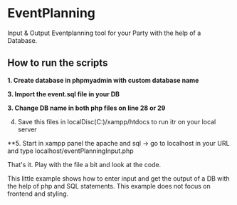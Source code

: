 # EventPlanning
Input &amp; Output Eventplanning tool for your Party with the help of a Database.

## How to run the scripts
**1. Create database in phpmyadmin with custom database name**

**3. Import the event.sql file in your DB**

**3. Change DB name in both php files on line 28 or 29**

4. Save this files in localDisc(C:)/xampp/htdocs to run itr on your local server

**5. Start in xampp panel the apache and sql -> go to localhost in your URL and type localhost/eventPlanningInput.php

That's it. Play with the file a bit and look at the code.

This little example shows how to enter input and get the output of a DB with the help of php and SQL statements.
This example does not focus on frontend and styling. 

